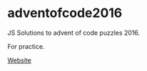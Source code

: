 # adventofcode2016
JS Solutions to advent of code puzzles 2016.

For practice.

[Website](http://adventofcode.com/ "Advent of Code")
